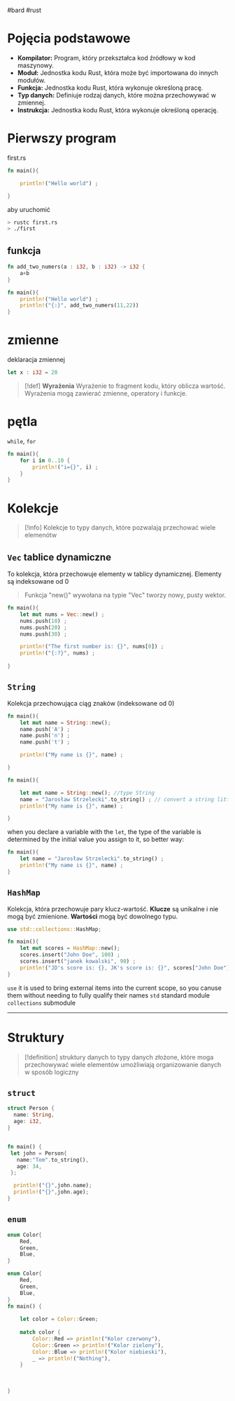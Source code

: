 #bard  #rust 


# Pojęcia podstawowe

- **Kompilator:** Program, który przekształca kod źródłowy w kod maszynowy.
- **Moduł:** Jednostka kodu Rust, która może być importowana do innych modułów.
- **Funkcja:** Jednostka kodu Rust, która wykonuje określoną pracę.
- **Typ danych:** Definiuje rodzaj danych, które można przechowywać w zmiennej.
- **Instrukcja:** Jednostka kodu Rust, która wykonuje określoną operację.


# Pierwszy program

first.rs
```rust
fn main(){

    println!("Hello world") ;

}
```

aby uruchomić
```bash
> rustc first.rs
> ./first


```

## funkcja
```rust
fn add_two_numers(a : i32, b : i32) -> i32 {
    a+b
}

fn main(){
    println!("Hello world") ;
    println!("{:}", add_two_numers(11,22))
}
```


# zmienne
deklaracja zmiennej
```rust
let x : i32 = 20
```

>[!def] **Wyrażenia**
   Wyrażenie to fragment kodu, który oblicza wartość. Wyrażenia mogą zawierać zmienne, operatory i funkcje.


# pętla
`while`, `for`

```rust
fn main(){
    for i in 0..10 {
        println!("i={}", i) ;
    }
}
```




# Kolekcje
>[!info] Kolekcje
> to typy danych, które pozwalają przechować wiele elemenótw

## `Vec` tablice dynamiczne
To kolekcja, która przechowuje elementy w tablicy dynamicznej. Elementy są indeksowane od 0

  
> Funkcja "new()" wywołana na typie "Vec" tworzy nowy, pusty wektor.
> 
```rust
fn main(){
    let mut nums = Vec::new() ;
    nums.push(10) ;
    nums.push(20) ;
    nums.push(30) ;

    println!("The first number is: {}", nums[0]) ;
	println!("{:?}", nums) ;
  
}
```



## `String`
Kolekcja przechowująca ciąg znaków (indeksowane od 0)
```rust
fn main(){
    let mut name = String::new();
    name.push('A') ;
    name.push('n') ;
    name.push('t') ;

    println!("My name is {}", name) ;

}
```

```rust
fn main(){

    let mut name = String::new(); //type String
    name = "Jarosław Strzelecki".to_string() ; // convert a string litteral to String type
    println!("My name is {}", name) ;

}
```
when you declare a variable with the `let`, the type of the variable is determined by the initial value you assign to it, so better way:
```rust
fn main(){
    let name = "Jarosław Strzelecki".to_string() ;
    println!("My name is {}", name) ;
}
```

## `HashMap`
Kolekcja, która przechowuje pary klucz-wartość.
**Klucze** są unikalne i nie mogą być zmienione.
**Wartości** mogą być dowolnego typu.

```rust
use std::collections::HashMap;

fn main(){
    let mut scores = HashMap::new();
    scores.insert("John Doe", 100) ;
    scores.insert("janek kowalski", 90) ;
    println!("JD's score is: {}, JK's score is: {}", scores["John Doe"], scores["janek kowalski"]) ;
}
```

`use` it is used to bring external items into the current scope, so you canuse them without needing to fully qualify their names
`std` standard module
`collections` submodule

----------
# Struktury

>[!definition] struktury danych
>to typy danych złożone, które moga przechowywać wiele elementów
>umożliwiają organizowanie danych w sposób  logiczny


## `struct`
```rust
struct Person {
  name: String,
  age: i32,
}


fn main() {
 let john = Person{
   name:"Tom".to_string(),
   age: 34,
 };

  println!("{}",john.name);
  println!("{}",john.age);
}
```


## `enum`
```rust
enum Color{
	Red,
	Green,
	Blue,
}
```

```rust
enum Color{
    Red,
    Green,
    Blue,
}
fn main() {
 
    let color = Color::Green;
    
    match color {
        Color::Red => println!("Kolor czerwony"),
        Color::Green => println!("Kolor zielony"),
        Color::Blue => println!("Kolor niebieski"),
        _ => println!("Nothing"),
    }
    
    
    
}
```











